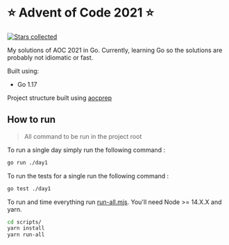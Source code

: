 # ⭐️ Advent of Code 2021 ⭐️
[![Stars collected](https://shields.io/static/v1?label=stars%20collected&message=14%20⭐&color=blue)]()

My solutions of AOC 2021 in Go. Currently, learning Go so the 
solutions are probably not idiomatic or fast.

Built using:
- Go 1.17

Project structure built using [aocprep](https://github.com/charlesbourget/aocprep)

## How to run

> All command to be run in the project root

To run a single day simply run the following command :

```bash
go run ./day1
```

To run the tests for a single  run the following command :

```bash
go test ./day1
```

To run and time everything run [run-all.mjs](./scripts/run-all.mjs). You'll need Node >= 14.X.X and yarn.

```bash
cd scripts/
yarn install
yarn run-all
```